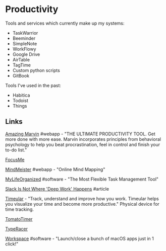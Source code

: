 # Productivity

Tools and services which currently make up my systems:

* TaskWarrior
* Beeminder
* SimpleNote
* WorkFlowy
* Google Drive
* AirTable
* TagTime
* Custom python scripts
* GitBook

Tools I've used in the past:

* Habitica
* Todoist
* Things

## Links

[Amazing Marvin](https://www.amazingmarvin.com/) \#webapp - "THE ULTIMATE PRODUCTIVITY TOOL. Get more done with more ease. Marvin incorporates principles from behavioral psychology to help you beat procrastination, feel in control and finish your to-do list."

[FocusMe](https://focusme.com/)

[MindMeister](https://www.mindmeister.com/) \#webapp - "Online Mind Mapping"

[MyLifeOrganized](https://www.mylifeorganized.net/) \#software - "The Most Flexible Task Management Tool"

[Slack Is Not Where 'Deep Work' Happens](https://blog.nuclino.com/slack-is-not-where-deep-work-happens?utm_source=hackernewsletter&utm_medium=email&utm_term=fav) \#article

[Timeular](https://timeular.com/?ref=producthunt) - "Track, understand and improve how you work. Timeular helps you visualize your time and become more productive." Physical device for time tracking.

[TomatoTimer](https://tomato-timer.com/)

[TypeRacer](https://play.typeracer.com/)

[Workspace](https://workspaceproapp.com/) \#software - "Launch/close a bunch of macOS apps just in 1 click!"

